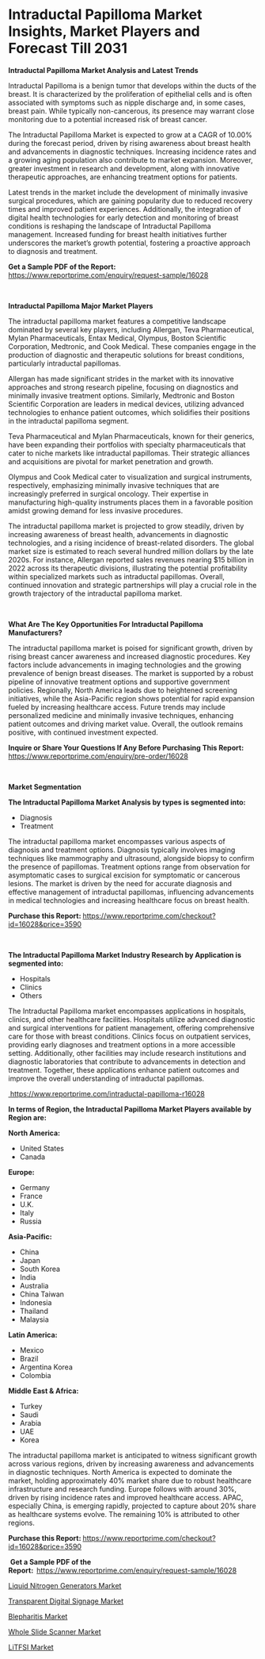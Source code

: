 <p><h1>Intraductal Papilloma Market Insights, Market Players and Forecast Till 2031</h1></p><p><strong>Intraductal Papilloma Market Analysis and Latest Trends</strong></p>
<p><p>Intraductal Papilloma is a benign tumor that develops within the ducts of the breast. It is characterized by the proliferation of epithelial cells and is often associated with symptoms such as nipple discharge and, in some cases, breast pain. While typically non-cancerous, its presence may warrant close monitoring due to a potential increased risk of breast cancer.</p><p>The Intraductal Papilloma Market is expected to grow at a CAGR of 10.00% during the forecast period, driven by rising awareness about breast health and advancements in diagnostic techniques. Increasing incidence rates and a growing aging population also contribute to market expansion. Moreover, greater investment in research and development, along with innovative therapeutic approaches, are enhancing treatment options for patients. </p><p>Latest trends in the market include the development of minimally invasive surgical procedures, which are gaining popularity due to reduced recovery times and improved patient experiences. Additionally, the integration of digital health technologies for early detection and monitoring of breast conditions is reshaping the landscape of Intraductal Papilloma management. Increased funding for breast health initiatives further underscores the market’s growth potential, fostering a proactive approach to diagnosis and treatment.</p></p>
<p><strong>Get a Sample PDF of the Report:&nbsp;</strong> <a href="https://www.reportprime.com/enquiry/request-sample/16028?utm_campaign=1996&utm_medium=2&utm_source=Github&utm_content=ia&utm_term=25122024&utm_id=intraductal-papilloma">https://www.reportprime.com/enquiry/request-sample/16028</a></p>
<p>&nbsp;</p>
<p><strong>Intraductal Papilloma Major Market Players</strong></p>
<p><p>The intraductal papilloma market features a competitive landscape dominated by several key players, including Allergan, Teva Pharmaceutical, Mylan Pharmaceuticals, Entax Medical, Olympus, Boston Scientific Corporation, Medtronic, and Cook Medical. These companies engage in the production of diagnostic and therapeutic solutions for breast conditions, particularly intraductal papillomas.</p><p>Allergan has made significant strides in the market with its innovative approaches and strong research pipeline, focusing on diagnostics and minimally invasive treatment options. Similarly, Medtronic and Boston Scientific Corporation are leaders in medical devices, utilizing advanced technologies to enhance patient outcomes, which solidifies their positions in the intraductal papilloma segment.</p><p>Teva Pharmaceutical and Mylan Pharmaceuticals, known for their generics, have been expanding their portfolios with specialty pharmaceuticals that cater to niche markets like intraductal papillomas. Their strategic alliances and acquisitions are pivotal for market penetration and growth.</p><p>Olympus and Cook Medical cater to visualization and surgical instruments, respectively, emphasizing minimally invasive techniques that are increasingly preferred in surgical oncology. Their expertise in manufacturing high-quality instruments places them in a favorable position amidst growing demand for less invasive procedures.</p><p>The intraductal papilloma market is projected to grow steadily, driven by increasing awareness of breast health, advancements in diagnostic technologies, and a rising incidence of breast-related disorders. The global market size is estimated to reach several hundred million dollars by the late 2020s. For instance, Allergan reported sales revenues nearing $15 billion in 2022 across its therapeutic divisions, illustrating the potential profitability within specialized markets such as intraductal papillomas. Overall, continued innovation and strategic partnerships will play a crucial role in the growth trajectory of the intraductal papilloma market.</p></p>
<p>&nbsp;</p>
<p><strong>What Are The Key Opportunities For Intraductal Papilloma Manufacturers?</strong></p>
<p><p>The intraductal papilloma market is poised for significant growth, driven by rising breast cancer awareness and increased diagnostic procedures. Key factors include advancements in imaging technologies and the growing prevalence of benign breast diseases. The market is supported by a robust pipeline of innovative treatment options and supportive government policies. Regionally, North America leads due to heightened screening initiatives, while the Asia-Pacific region shows potential for rapid expansion fueled by increasing healthcare access. Future trends may include personalized medicine and minimally invasive techniques, enhancing patient outcomes and driving market value. Overall, the outlook remains positive, with continued investment expected.</p></p>
<p><strong>Inquire or Share Your Questions If Any Before Purchasing This Report:</strong> <a href="https://www.reportprime.com/enquiry/pre-order/16028?utm_campaign=1996&utm_medium=2&utm_source=Github&utm_content=ia&utm_term=25122024&utm_id=intraductal-papilloma">https://www.reportprime.com/enquiry/pre-order/16028</a></p>
<p>&nbsp;</p>
<p><strong>Market Segmentation</strong></p>
<p><strong>The Intraductal Papilloma Market Analysis by types is segmented into:</strong></p>
<p><ul><li>Diagnosis</li><li>Treatment</li></ul></p>
<p><p>The intraductal papilloma market encompasses various aspects of diagnosis and treatment options. Diagnosis typically involves imaging techniques like mammography and ultrasound, alongside biopsy to confirm the presence of papillomas. Treatment options range from observation for asymptomatic cases to surgical excision for symptomatic or cancerous lesions. The market is driven by the need for accurate diagnosis and effective management of intraductal papillomas, influencing advancements in medical technologies and increasing healthcare focus on breast health.</p></p>
<p><strong>Purchase this Report:&nbsp;</strong><a href="https://www.reportprime.com/checkout?id=16028&price=3590&utm_campaign=1996&utm_medium=2&utm_source=Github&utm_content=ia&utm_term=25122024&utm_id=intraductal-papilloma">https://www.reportprime.com/checkout?id=16028&price=3590</a></p>
<p>&nbsp;</p>
<p><strong>The Intraductal Papilloma Market Industry Research by Application is segmented into:</strong></p>
<p><ul><li>Hospitals</li><li>Clinics</li><li>Others</li></ul></p>
<p><p>The Intraductal Papilloma market encompasses applications in hospitals, clinics, and other healthcare facilities. Hospitals utilize advanced diagnostic and surgical interventions for patient management, offering comprehensive care for those with breast conditions. Clinics focus on outpatient services, providing early diagnoses and treatment options in a more accessible setting. Additionally, other facilities may include research institutions and diagnostic laboratories that contribute to advancements in detection and treatment. Together, these applications enhance patient outcomes and improve the overall understanding of intraductal papillomas.</p></p>
<p><a href="https://www.reportprime.com/intraductal-papilloma-r16028?utm_campaign=1996&utm_medium=2&utm_source=Github&utm_content=ia&utm_term=25122024&utm_id=intraductal-papilloma">&nbsp;https://www.reportprime.com/intraductal-papilloma-r16028</a></p>
<p><strong>In terms of Region, the Intraductal Papilloma Market Players available by Region are:</strong></p>
<p>
    <p> <strong> North America: </strong>
        <ul>
            <li>United States</li>
            <li>Canada</li>
        </ul>
        </p> 
    <p> <strong> Europe: </strong>
        <ul>
            <li>Germany</li>
            <li>France</li>
            <li>U.K.</li>
            <li>Italy</li>
            <li>Russia</li>
        </ul>
        </p> 
    <p> <strong> Asia-Pacific: </strong>
        <ul>
            <li>China</li>
            <li>Japan</li>
            <li>South Korea</li>
            <li>India</li>
            <li>Australia</li>
            <li>China Taiwan</li>
            <li>Indonesia</li>
            <li>Thailand</li>
            <li>Malaysia</li>
        </ul>
        </p> 
    <p> <strong> Latin America: </strong>
        <ul>
            <li>Mexico</li>
            <li>Brazil</li>
            <li>Argentina Korea</li>
            <li>Colombia</li>
        </ul>
        </p> 
    <p> <strong> Middle East & Africa: </strong>
        <ul>
            <li>Turkey</li>
            <li>Saudi</li>
            <li>Arabia</li>
            <li>UAE</li>
            <li>Korea</li>
        </ul>
    </p>
    </p>
<p><p>The intraductal papilloma market is anticipated to witness significant growth across various regions, driven by increasing awareness and advancements in diagnostic techniques. North America is expected to dominate the market, holding approximately 40% market share due to robust healthcare infrastructure and research funding. Europe follows with around 30%, driven by rising incidence rates and improved healthcare access. APAC, especially China, is emerging rapidly, projected to capture about 20% share as healthcare systems evolve. The remaining 10% is attributed to other regions.</p></p>
<p><strong>Purchase this Report: </strong><a href="https://www.reportprime.com/checkout?id=16028&price=3590&utm_campaign=1996&utm_medium=2&utm_source=Github&utm_content=ia&utm_term=25122024&utm_id=intraductal-papilloma">https://www.reportprime.com/checkout?id=16028&price=3590</a></p>
<p>&nbsp;<strong>Get a Sample PDF of the Report:&nbsp;&nbsp;</strong><a href="https://www.reportprime.com/enquiry/request-sample/16028?utm_campaign=1996&utm_medium=2&utm_source=Github&utm_content=ia&utm_term=25122024&utm_id=intraductal-papilloma">https://www.reportprime.com/enquiry/request-sample/16028</a></p>
<p><strong></strong></p>
<p><p><a href="https://www.linkedin.com/pulse/global-liquid-nitrogen-generators-market-share-growth-opportunities-6epqf?utm_campaign=1996&utm_medium=2&utm_source=Github&utm_content=ia&utm_term=25122024&utm_id=intraductal-papilloma">Liquid Nitrogen Generators Market</a></p><p><a href="https://www.linkedin.com/pulse/analysis-current-state-future-growth-potential-transparent-digital-f7eie?utm_campaign=1996&utm_medium=2&utm_source=Github&utm_content=ia&utm_term=25122024&utm_id=intraductal-papilloma">Transparent Digital Signage Market</a></p><p><a href="https://www.linkedin.com/pulse/revenue-demand-blepharitis-market-projected-98-cagr-from-mlnze?utm_campaign=1996&utm_medium=2&utm_source=Github&utm_content=ia&utm_term=25122024&utm_id=intraductal-papilloma">Blepharitis Market</a></p><p><a href="https://www.linkedin.com/pulse/key-insights-whole-slide-scanner-market-stakeholder-perspectives-0qmyf?utm_campaign=1996&utm_medium=2&utm_source=Github&utm_content=ia&utm_term=25122024&utm_id=intraductal-papilloma">Whole Slide Scanner Market</a></p><p><a href="https://www.linkedin.com/pulse/litfsi-market-demand-forecast-97-cagr-growth-from-2024-wljjf?utm_campaign=1996&utm_medium=2&utm_source=Github&utm_content=ia&utm_term=25122024&utm_id=intraductal-papilloma">LiTFSI Market</a></p></p>
